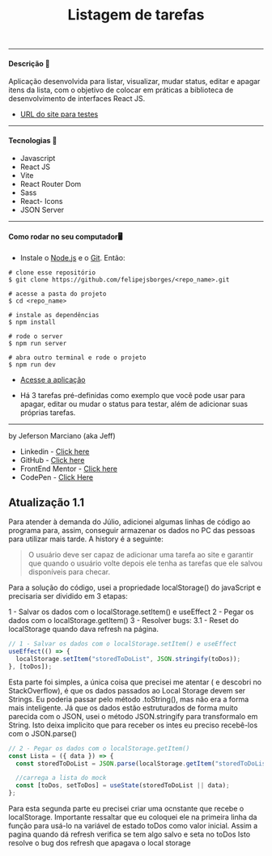 <div align="center">
	<h1>Listagem de tarefas</h1>
	<br>
	
</div>

<hr>

<h4>Descrição 📄</h4>

Aplicação desenvolvida para listar, visualizar, mudar status, editar e apagar itens da lista, com o objetivo de colocar em práticas a biblioteca de desenvolvimento de interfaces React JS.

- [URL do site para testes](https://to-do-list-dnc.vercel.app/)

<hr>

<h4>Tecnologias 🚀</h4>

- Javascript
- React JS
- Vite
- React Router Dom
- Sass
- React- Icons
- JSON Server

<hr>

<h4>Como rodar no seu computador🖥️</h4>

- Instale o [Node.js](https://nodejs.org/en/download/) e o [Git](https://git-scm.com/book/en/v2/Getting-Started-Installing-Git). Então:

```
# clone esse repositório
$ git clone https://github.com/felipejsborges/<repo_name>.git

# acesse a pasta do projeto
$ cd <repo_name>

# instale as dependências
$ npm install

# rode o server
$ npm run server

# abra outro terminal e rode o projeto
$ npm run dev
```

- [Acesse a aplicação](http://localhost:5173)

- Há 3 tarefas pré-definidas como exemplo que você pode usar para apagar, editar ou mudar o status para testar, além de adicionar suas próprias tarefas.

<hr>

by Jeferson Marciano (aka Jeff)<br>

- Linkedin - [Click here](https://www.linkedin.com/in/mf-cunha/)
- GitHub - [Click here](https://github.com/xtirian/)
- FrontEnd Mentor - [Click here](https://www.frontendmentor.io/profile/xtirian)
- CodePen - [Click Here](https://codepen.io/xtirian/)

## Atualização 1.1

Para atender à demanda do Júlio, adicionei algumas linhas de código ao programa para, assim, conseguir armazenar os dados no PC das pessoas para utilizar mais tarde.
A history é a seguinte:

> O usuário deve ser capaz de adicionar uma tarefa ao site e garantir que quando o usuário volte depois ele tenha as tarefas que ele salvou disponíveis para checar.

Para a solução do código, usei a propriedade localStorage() do javaScript e precisaria ser dividido em 3 etapas:

1 - Salvar os dados com o localStorage.setItem() e useEffect
2 - Pegar os dados com o localStorage.getItem()
3 - Resolver bugs:
3.1 - Reset do localStorage quando dava refresh na página.

```jsx
// 1 - Salvar os dados com o localStorage.setItem() e useEffect
useEffect(() => {
  localStorage.setItem("storedToDoList", JSON.stringify(toDos));
}, [toDos]);
```

Esta parte foi simples, a única coisa que precisei me atentar ( e descobri no StackOverflow), é que os dados passados ao Local Storage devem ser Strings. Eu poderia passar pelo método .toString(), mas não era a forma mais inteligente. Já que os dados estão estruturados de forma muito parecida com o JSON, usei o método JSON.stringify para transformalo em String. Isto deixa implicito que para receber os intes eu preciso recebê-los com o JSON.parse()

```jsx
// 2 - Pegar os dados com o localStorage.getItem()
const Lista = ({ data }) => {
  const storedToDoList = JSON.parse(localStorage.getItem("storedToDoList"));

  //carrega a lista do mock
  const [toDos, setToDos] = useState(storedToDoList || data);
};
```

Para esta segunda parte eu precisei criar uma ocnstante que recebe o localStorage. Importante ressaltar que eu coloquei ele na primeira linha da função para usá-lo na variável de estado toDos como valor inicial. Assim a pagina quando dá refresh verifica se tem algo salvo e seta no toDos Isto resolve o bug dos refresh que apagava o local storage


